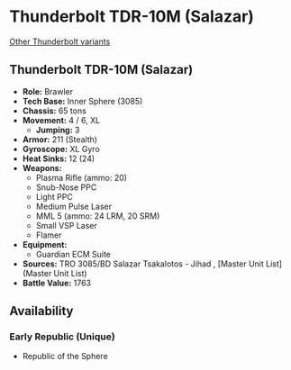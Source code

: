 # Thunderbolt TDR-10M (Salazar) 

[Other Thunderbolt variants](../thunderbolt.md) 

## Thunderbolt TDR-10M (Salazar) 

- **Role:** Brawler 
- **Tech Base:** Inner Sphere (3085) 
- **Chassis:** 65 tons 
- **Movement:** 4 / 6, XL 
  - **Jumping:** 3 
- **Armor:** 211 (Stealth) 
- **Gyroscope:** XL Gyro 
- **Heat Sinks:** 12 (24) 
- **Weapons:** 
  - Plasma Rifle (ammo: 20) 
  - Snub-Nose PPC 
  - Light PPC 
  - Medium Pulse Laser 
  - MML 5 (ammo: 24 LRM, 20 SRM) 
  - Small VSP Laser 
  - Flamer 
- **Equipment:** 
  - Guardian ECM Suite 
- **Sources:** TRO 3085/BD Salazar Tsakalotos - Jihad , [Master Unit List](Master Unit List) 
- **Battle Value:** 1763 

## Availability 

### Early Republic (Unique) 

- Republic of the Sphere 

